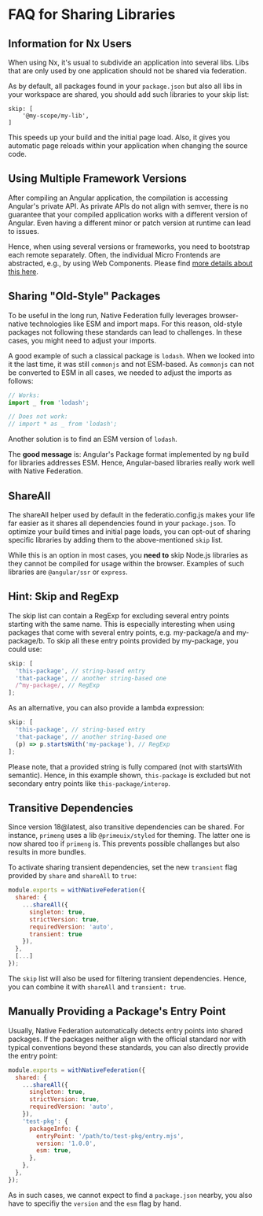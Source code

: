 # FAQ for Sharing Libraries

## Information for Nx Users

When using Nx, it's usual to subdivide an application into several libs. Libs that are only used by one application should not be shared via federation.

As by default, all packages found in your `package.json` but also all libs in your workspace are shared, you should add such libraries to your skip list:

```
skip: [
    '@my-scope/my-lib',
]
```

This speeds up your build and the initial page load. Also, it gives you automatic page reloads within your application when changing the source code.

## Using Multiple Framework Versions

After compiling an Angular application, the compilation is accessing Angular's private API. As private APIs do not align with semver, there is no guarantee that your compiled application works with a different version of Angular. Even having a different minor or patch version at runtime can lead to issues.

Hence, when using several versions or frameworks, you need to bootstrap each remote separately. Often, the individual Micro Frontends are abstracted, e.g., by using Web Components. Please find [more details about this here](https://www.angulararchitects.io/blog/micro-frontends-with-modern-angular-part-2-multi-version-and-multi-framework-solutions-with-angular-elements-and-web-components/).

## Sharing "Old-Style" Packages

To be useful in the long run, Native Federation fully leverages browser-native technologies like ESM and import maps. For this reason, old-style packages not following these standards can lead to challenges. In these cases, you might need to adjust your imports.

A good example of such a classical package is `lodash`. When we looked into it the last time, it was still `commonjs` and not ESM-based. As `commonjs` can not be converted to ESM in all cases, we needed to adjust the imports as follows:

```typescript
// Works:
import _ from 'lodash';

// Does not work:
// import * as _ from 'lodash';
```

Another solution is to find an ESM version of `lodash`.

The **good message** is: Angular's Package format implemented by ng build for libraries addresses ESM. Hence, Angular-based libraries really work well with Native Federation.

## ShareAll

The shareAll helper used by default in the federatio.config.js makes your life far easier as it shares all dependencies found in your `package.json`. To optimize your build times and initial page loads, you can opt-out of sharing specific libraries by adding them to the above-mentioned `skip` list.

While this is an option in most cases, you **need to** skip Node.js libraries as they cannot be compiled for usage within the browser. Examples of such libraries are `@angular/ssr` or `express`.

## Hint: Skip and RegExp

The skip list can contain a RegExp for excluding several entry points starting with the same name. This is especially interesting when using packages that come with several entry points, e.g. my-package/a and my-package/b. To skip all these entry points provided by my-package, you could use:

```typescript
skip: [
  'this-package', // string-based entry
  'that-package', // another string-based one
  /^my-package/, // RegExp
];
```

As an alternative, you can also provide a lambda expression:

```typescript
skip: [
  'this-package', // string-based entry
  'that-package', // another string-based one
  (p) => p.startsWith('my-package'), // RegExp
];
```

Please note, that a provided string is fully compared (not with startsWith semantic). Hence, in this example shown, `this-package` is excluded but not secondary entry points like `this-package/interop`.

## Transitive Dependencies

Since version 18@latest, also transitive dependencies can be shared. For instance, `primeng` uses a lib `@primeuix/styled` for theming. The latter one is now shared too if `primeng` is. This prevents possible challanges but also results in more bundles.

To activate sharing transient dependencies, set the new `transient` flag provided by `share` and `shareAll` to `true`:

```js
module.exports = withNativeFederation({
  shared: {
    ...shareAll({
      singleton: true,
      strictVersion: true,
      requiredVersion: 'auto',
      transient: true
    }),
  },
  [...]
});
```

The `skip` list will also be used for filtering transient dependencies. Hence, you can combine it with `shareAll` and `transient: true`.

## Manually Providing a Package's Entry Point

Usually, Native Federation automatically detects entry points into shared packages. If the packages neither align with the official standard nor with typical conventions beyond these standards, you can also directly provide the entry point:

```js
module.exports = withNativeFederation({
  shared: {
    ...shareAll({
      singleton: true,
      strictVersion: true,
      requiredVersion: 'auto',
    }),
    'test-pkg': {
      packageInfo: {
        entryPoint: '/path/to/test-pkg/entry.mjs',
        version: '1.0.0',
        esm: true,
      },
    },
  },
});
```

As in such cases, we cannot expect to find a `package.json` nearby, you also have to specifiy the `version` and the `esm` flag by hand.

